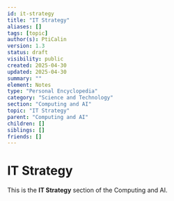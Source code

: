```yaml
---
id: it-strategy
title: "IT Strategy"
aliases: []
tags: [topic]
author(s): PtiCalin
version: 1.3
status: draft
visibility: public
created: 2025-04-30
updated: 2025-04-30
summary: ""
element: Notes
type: "Personal Encyclopedia"
category: "Science and Technology"
section: "Computing and AI"
topic: "IT Strategy"
parent: "Computing and AI"
children: []
siblings: []
friends: []
---
```

# IT Strategy

This is the **IT Strategy** section of the Computing and AI.
